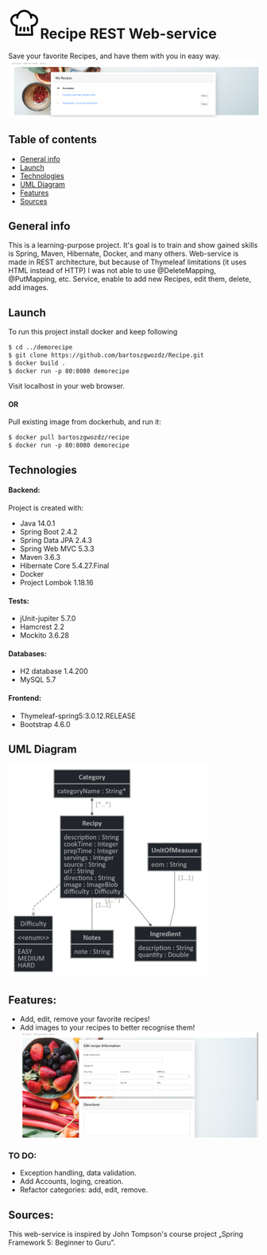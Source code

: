 # ![icon](./images/iconSmall.png)Recipe REST Web-service
Save your favorite Recipes, and have them with you in easy way.
![LandingPage](./images/allRecipes.png)

## Table of contents
* [General info](#general-info)
* [Launch](#launch)
* [Technologies](#technologies)
* [UML Diagram](#uml-diagram)
* [Features](#features)
* [Sources](#sources)


## General info
This is a learning-purpose project. It's goal is to train and show gained skills is Spring, Maven, Hibernate, Docker, and many others.
Web-service is made in REST architecture, but because of Thymeleaf limitations (it uses HTML instead of HTTP) I was not able to use @DeleteMapping, @PutMapping, etc.
Service, enable to add new Recipes, edit them, delete, add images. 

## Launch
To run this project install docker and keep following
```docker
$ cd ../demorecipe
$ git clone https://github.com/bartoszgwozdz/Recipe.git
$ docker build .
$ docker run -p 80:8080 demorecipe
```
Visit localhost in your web browser.

#### OR
Pull existing image from dockerhub, and run it:
```docker
$ docker pull bartoszgwozdz/recipe
$ docker run -p 80:8080 demorecipe
```
	
## Technologies
#### Backend:
Project is created with:
* Java 14.0.1
* Spring Boot 2.4.2
* Spring Data JPA 2.4.3
* Spring Web MVC 5.3.3
* Maven 3.6.3
* Hibernate Core 5.4.27.Final
* Docker
* Project Lombok 1.18.16

#### Tests:
* jUnit-jupiter 5.7.0
* Hamcrest 2.2
* Mockito 3.6.28

#### Databases:
* H2 database 1.4.200
* MySQL 5.7

#### Frontend:
* Thymeleaf-spring5:3.0.12.RELEASE
* Bootstrap 4.6.0

## UML Diagram
![UML_Diagram](./images/jhipster-jdl.png)

## Features:
* Add, edit, remove your favorite recipes!
* Add images to your recipes to better recognise them!
![NewRecipe](./images/addNewRecipe.png)

### TO DO:
* Exception handling, data validation.
* Add Accounts, loging, creation.
* Refactor categories: add, edit, remove.

## Sources:
This web-service is inspired by John Tompson's course project „Spring Framework 5: Beginner to Guru”.
